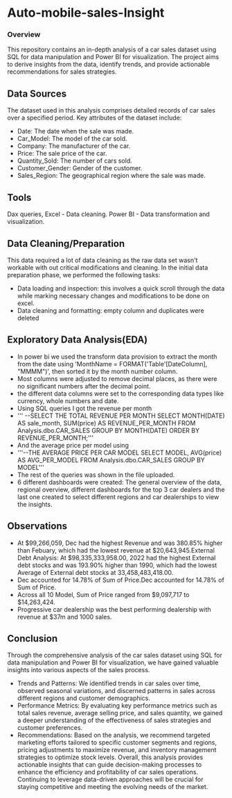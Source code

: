 # Auto-mobile-sales-Insight

### Overview 
This repository contains an in-depth analysis of a car sales dataset using SQL for data manipulation and Power BI for visualization. The project aims to derive insights from the data, identify trends, and provide actionable recommendations for sales strategies.

## Data Sources
The dataset used in this analysis comprises detailed records of car sales over a specified period. Key attributes of the dataset include:
- Date: The date when the sale was made.
- Car_Model: The model of the car sold.
- Company: The manufacturer of the car.
- Price: The sale price of the car.
- Quantity_Sold: The number of cars sold.
- Customer_Gender: Gender of the customer.
- Sales_Region: The geographical region where the sale was made.

## Tools
Dax queries, Excel - Data cleaning.
Power BI - Data transformation and visualization.

## Data Cleaning/Preparation
This data required a lot of data cleaning as the raw data set wasn't workable with out critical modifications and cleaning.
In the initial data preparation phase, we performed the following tasks:
- Data loading and inspection: this involves a quick scroll through the data while marking necessary changes and modifications to be done on excel.
- Data cleaning and formatting: empty column and duplicates were deleted 

## Exploratory Data Analysis(EDA)
- In power bi we used the transform data provision to extract the month from the date using 'MonthName = FORMAT('Table'[DateColumn], "MMMM")', then sorted it by the month number column.
- Most columns were adjusted to remove decimal places, as there were no significant numbers after the decimal point.
- the different data columns were set to the corresponding data types like currency, whole numbers and date.
- Using SQL queries I got the revenue per month
- '''  --SELECT THE TOTAL REVENUE PER MONTH
SELECT MONTH(DATE) AS sale_month,
SUM(price) AS REVENUE_PER_MONTH
FROM Analysis.dbo.CAR_SALES
GROUP BY MONTH(DATE)
ORDER BY REVENUE_PER_MONTH;'''
- And the average price per model using
- '''--THE AVERAGE PRICE PER CAR MODEL
SELECT MODEL, AVG(price) AS AVG_PER_MODEL
FROM Analysis.dbo.CAR_SALES
GROUP BY MODEL'''
- The rest of the queries was shown in the file uploaded.
- 6 different dashboards were created: The general overview of the data, regional overview, different dashboards for the top 3 car dealers and the last one created to select different regions and car dealerships to view the insights.

## Observations 
- At $99,266,059, Dec had the highest Revenue and was 380.85% higher than Febuary, which had the lowest revenue at $20,643,945.External Debt Analysis: At $98,335,333,958.00, 2022 had the highest External debt stocks and was 193.90% higher than 1990, which had the lowest Average of External debt stocks at 33,458,483,418.00.
- ﻿Dec accounted for 14.78% of Sum of Price.﻿Dec accounted for 14.78% of Sum of Price.
- ﻿﻿Across all 10 Model, Sum of Price ranged from $9,097,717 to $14,263,424.
- Progressive car dealership was the best performing dealership with revenue at $37m and 1000 sales.

## Conclusion
Through the comprehensive analysis of the car sales dataset using SQL for data manipulation and Power BI for visualization, we have gained valuable insights into various aspects of the sales process.
- Trends and Patterns: We identified trends in car sales over time, observed seasonal variations, and discerned patterns in sales across different regions and customer demographics.
- Performance Metrics: By evaluating key performance metrics such as total sales revenue, average selling price, and sales quantity, we gained a deeper understanding of the effectiveness of sales strategies and customer preferences.
- Recommendations: Based on the analysis, we recommend targeted marketing efforts tailored to specific customer segments and regions, pricing adjustments to maximize revenue, and inventory management strategies to optimize stock levels.
Overall, this analysis provides actionable insights that can guide decision-making processes to enhance the efficiency and profitability of car sales operations. Continuing to leverage data-driven approaches will be crucial for staying competitive and meeting the evolving needs of the market.
